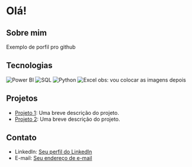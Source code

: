 # Olá! 

## Sobre mim

Exemplo de porfil pro github

## Tecnologias

![Power BI](link-para-o-icone-power-bi.svg)
![SQL](link-para-o-icone-sql.svg)
![Python](link-para-o-icone-python.svg)
![Excel](link-para-o-icone-excel.svg)
obs: vou colocar as imagens depois


## Projetos

* [Projeto 1](link-para-o-repositorio-1): Uma breve descrição do projeto.
* [Projeto 2](link-para-o-repositorio-2): Uma breve descrição do projeto.

## Contato

* LinkedIn: [Seu perfil do LinkedIn](link-para-o-linkedin)
* E-mail: [Seu endereço de e-mail](mailto:seu-email@exemplo.com)